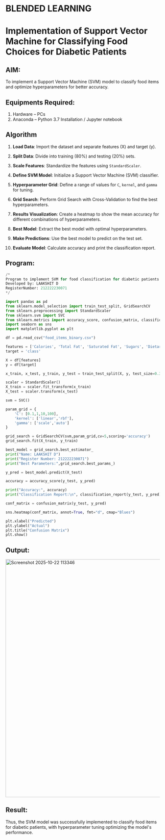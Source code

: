 # BLENDED LEARNING
# Implementation of Support Vector Machine for Classifying Food Choices for Diabetic Patients

## AIM:
To implement a Support Vector Machine (SVM) model to classify food items and optimize hyperparameters for better accuracy.

## Equipments Required:
1. Hardware – PCs
2. Anaconda – Python 3.7 Installation / Jupyter notebook

## Algorithm
1. **Load Data**: Import the dataset and separate features (X) and target (y).

2. **Split Data**: Divide into training (80%) and testing (20%) sets.

3. **Scale Features**: Standardize the features using `StandardScaler`.

4. **Define SVM Model**: Initialize a Support Vector Machine (SVM) classifier.

5. **Hyperparameter Grid**: Define a range of values for `C`, `kernel`, and `gamma` for tuning.

6. **Grid Search**: Perform Grid Search with Cross-Validation to find the best hyperparameters.

7. **Results Visualization**: Create a heatmap to show the mean accuracy for different combinations of hyperparameters.

8. **Best Model**: Extract the best model with optimal hyperparameters.

9. **Make Predictions**: Use the best model to predict on the test set.

10. **Evaluate Model**: Calculate accuracy and print the classification report.

## Program:
```py
/*
Program to implement SVM for food classification for diabetic patients.
Developed by: LAAKSHIT D
RegisterNumber: 212222230071
*/
```
```py
import pandas as pd
from sklearn.model_selection import train_test_split, GridSearchCV
from sklearn.preprocessing import StandardScaler
from sklearn.svm import SVC
from sklearn.metrics import accuracy_score, confusion_matrix, classification_report
import seaborn as sns
import matplotlib.pyplot as plt

df = pd.read_csv("food_items_binary.csv")

features = ['Calories', 'Total Fat', 'Saturated Fat', 'Sugars', 'Dietary Fiber', 'Protein']
target = 'class'

X = df[features]
y = df[target]

x_train, x_test, y_train, y_test = train_test_split(X, y, test_size=0.3, random_state=42)

scaler = StandardScaler()
X_train = scaler.fit_transform(x_train)
X_test = scaler.transform(x_test)

svm = SVC()

param_grid = {
    'C': [0.1,1,10,100],
    'kernel': ['linear','rbf'],
    'gamma': ['scale','auto']
}

grid_search = GridSearchCV(svm,param_grid,cv=5,scoring='accuracy')
grid_search.fit(X_train, y_train)

best_model = grid_search.best_estimator_
print("Name: LAAKSHIT D")
print("Register Number: 212222230071")
print("Best Parameters:",grid_search.best_params_)

y_pred = best_model.predict(X_test)

accuracy = accuracy_score(y_test, y_pred)

print("Accuracy:", accuracy)
print("Classification Report:\n", classification_report(y_test, y_pred))

conf_matrix = confusion_matrix(y_test, y_pred)

sns.heatmap(conf_matrix, annot=True, fmt="d", cmap="Blues")

plt.xlabel("Predicted")
plt.ylabel("Actual")
plt.title("Confusion Matrix")
plt.show()
```
## Output:

<img width="653" height="776" alt="Screenshot 2025-10-22 113346" src="https://github.com/user-attachments/assets/374e3895-b0fc-46d3-bdb9-a49c274af97c" />

## Result:
Thus, the SVM model was successfully implemented to classify food items for diabetic patients, with hyperparameter tuning optimizing the model's performance.
